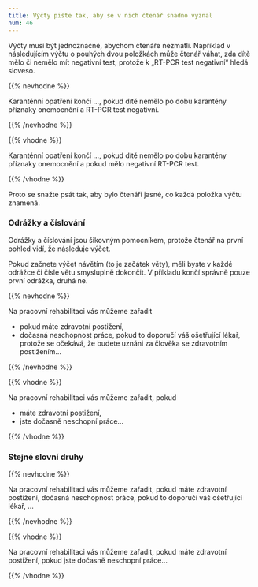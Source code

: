 ```yaml
---
title: Výčty pište tak, aby se v nich čtenář snadno vyznal
num: 46
---
```

Výčty musí být jednoznačné, abychom čtenáře nezmátli. Například v následujícím výčtu o pouhých dvou položkách může čtenář váhat, zda dítě mělo či nemělo mít negativní test, protože k „RT-PCR test negativní“ hledá sloveso.

{{% nevhodne %}}

Karanténní opatření končí …, pokud dítě nemělo po dobu karantény příznaky onemocnění a RT-PCR test negativní.

{{% /nevhodne %}}

{{% vhodne %}}

Karanténní opatření končí …, pokud dítě nemělo po dobu karantény příznaky onemocnění a pokud mělo negativní RT-PCR test.

{{% /vhodne %}}

Proto se snažte psát tak, aby bylo čtenáři jasné, co každá položka výčtu znamená.

### Odrážky a číslování

Odrážky a číslování jsou šikovným pomocníkem, protože čtenář na první pohled vidí, že následuje výčet.

Pokud začnete výčet návětím (to je začátek věty), měli byste v každé odrážce či čísle větu smysluplně dokončit. V příkladu končí správně pouze první odrážka, druhá ne.

{{% nevhodne %}}

Na pracovní rehabilitaci vás můžeme zařadit

* pokud máte zdravotní postižení,
* dočasná neschopnost práce, pokud to doporučí váš ošetřující lékař, protože se očekává, že budete uznáni za člověka se zdravotním postižením...

{{% /nevhodne %}}

{{% vhodne %}}

Na pracovní rehabilitaci vás můžeme zařadit, pokud

* máte zdravotní postižení,
* jste dočasně neschopní práce…

{{% /vhodne %}}

### Stejné slovní druhy

{{% nevhodne %}}

Na pracovní rehabilitaci vás můžeme zařadit, pokud máte zdravotní postižení, dočasná neschopnost práce, pokud to doporučí váš ošetřující lékař, …

{{% /nevhodne %}}

{{% vhodne %}}

Na pracovní rehabilitaci vás můžeme zařadit, pokud máte zdravotní postižení, pokud jste dočasně neschopní práce...

{{% /vhodne %}}
